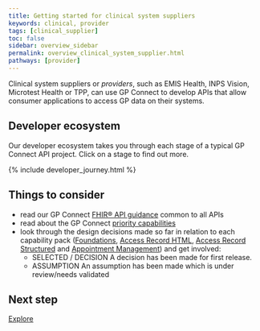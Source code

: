 ```yaml
---
title: Getting started for clinical system suppliers
keywords: clinical, provider
tags: [clinical_supplier]
toc: false
sidebar: overview_sidebar
permalink: overview_clinical_system_supplier.html
pathways: [provider]
---
```


Clinical system suppliers or *providers*, such as EMIS Health, INPS Vision, Microtest Health or TPP, can use GP Connect to develop APIs that allow consumer applications to access GP data on their systems.

## Developer ecosystem

Our developer ecosystem takes you through each stage of a typical GP Connect API project. Click on a stage to find out more.
  
{% include developer_journey.html %}

## Things to consider

- read our GP Connect [FHIR&reg; API guidance](development_fhir_api_guidance.html) common to all APIs
- read about the GP Connect [priority capabilities](overview_priority_capabilities.html)
- look through the design decisions made so far in relation to each capability pack ([Foundations](foundations_design.html), [Access Record HTML](accessrecord.html), [Access Record Structured](accessrecord_structured_design.html) and [Appointment Management](appointments_design.html)) and get involved:
	- <span class="label label-success">SELECTED</span> / <span class="label label-info">DECISION</span> A decision has been made for first release.
	- <span class="label label-warning">ASSUMPTION</span> An assumption has been made which is under review/needs validated

## Next step ##
[Explore](/overview_explore.html)
